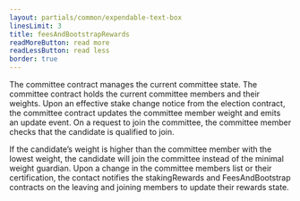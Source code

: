 ```yaml
---
layout: partials/common/expendable-text-box
linesLimit: 3
title: feesAndBootstrapRewards
readMoreButton: read more
readLessButton: read less
border: true
---
```


The committee contract manages the current committee state. The committee contract holds the current committee members and their weights. Upon an effective stake change notice from the election contract, the committee contract updates the committee member weight and emits an update event. On a request to join the committee, the committee member checks that the candidate is qualified to join.

If the candidate’s weight is higher than the committee member with the lowest weight, the candidate will join the committee instead of the minimal weight guardian. Upon a change in the committee members list or their certification, the contact notifies the stakingRewards and FeesAndBootstrap contracts on the leaving and joining members to update their rewards state.
